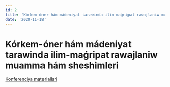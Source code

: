 ```yaml
---
id: 2
title: 'Kórkem-óner hám mádeniyat tarawinda ilim-maǵripat rawajlaniw muamma hám sheshimleri'
date: '2020-11-18'
---
```


# Kórkem-óner hám mádeniyat tarawinda ilim-maǵripat rawajlaniw muamma hám sheshimleri

<a href="/conferences/2/Konferenciya_2020_Texnogen_31.pdf" target="_blank">Konferenciya materiallari</a>
